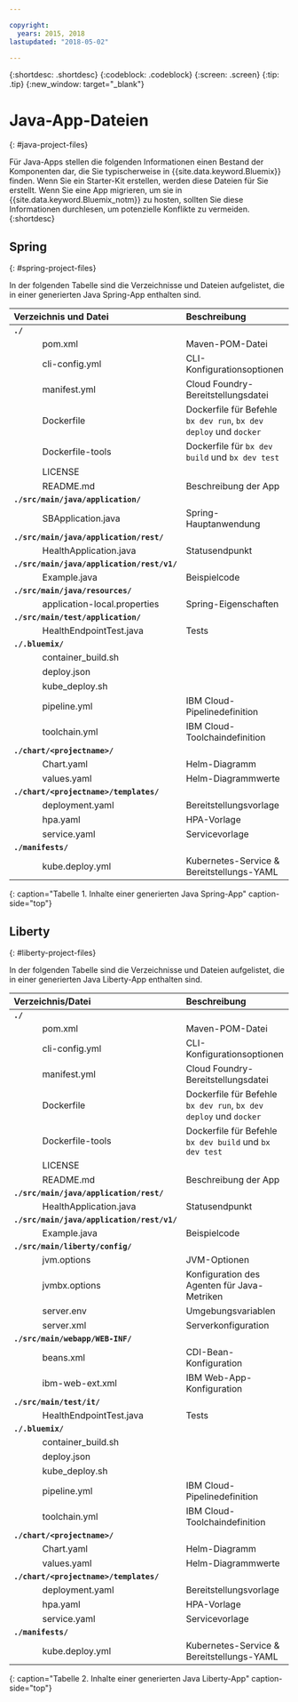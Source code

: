 ```yaml
---

copyright:
  years: 2015, 2018
lastupdated: "2018-05-02"

---
```


{:shortdesc: .shortdesc}
{:codeblock: .codeblock}
{:screen: .screen}
{:tip: .tip}
{:new_window: target="_blank"}

# Java-App-Dateien
{: #java-project-files}

Für Java-Apps stellen die folgenden Informationen einen Bestand der Komponenten dar, die Sie typischerweise in {{site.data.keyword.Bluemix}} finden. Wenn Sie ein Starter-Kit erstellen, werden diese Dateien für Sie erstellt. Wenn Sie eine App migrieren, um sie in {{site.data.keyword.Bluemix_notm}} zu hosten, sollten Sie diese Informationen durchlesen, um potenzielle Konflikte zu vermeiden. 
{:shortdesc}

## Spring
{: #spring-project-files}

In der folgenden Tabelle sind die Verzeichnisse und Dateien aufgelistet, die in einer generierten Java Spring-App enthalten sind.

| Verzeichnis und Datei                                     | Beschreibung                       |
|:------------------------------------------------|:------------------------------------------|
|**`./`**                                             |  |
|&nbsp;&nbsp;&nbsp;&nbsp;&nbsp;&nbsp;&nbsp;&nbsp;&nbsp;&nbsp;&nbsp;&nbsp;pom.xml | Maven-POM-Datei |
|&nbsp;&nbsp;&nbsp;&nbsp;&nbsp;&nbsp;&nbsp;&nbsp;&nbsp;&nbsp;&nbsp;&nbsp;cli-config.yml | CLI-Konfigurationsoptionen |
|&nbsp;&nbsp;&nbsp;&nbsp;&nbsp;&nbsp;&nbsp;&nbsp;&nbsp;&nbsp;&nbsp;&nbsp;manifest.yml | Cloud Foundry-Bereitstellungsdatei |
|&nbsp;&nbsp;&nbsp;&nbsp;&nbsp;&nbsp;&nbsp;&nbsp;&nbsp;&nbsp;&nbsp;&nbsp;Dockerfile | Dockerfile für Befehle `bx dev run`, `bx dev deploy` und `docker` |
|&nbsp;&nbsp;&nbsp;&nbsp;&nbsp;&nbsp;&nbsp;&nbsp;&nbsp;&nbsp;&nbsp;&nbsp;Dockerfile-tools | Dockerfile für `bx dev build` und `bx dev test` |
|&nbsp;&nbsp;&nbsp;&nbsp;&nbsp;&nbsp;&nbsp;&nbsp;&nbsp;&nbsp;&nbsp;&nbsp;LICENSE |  |
|&nbsp;&nbsp;&nbsp;&nbsp;&nbsp;&nbsp;&nbsp;&nbsp;&nbsp;&nbsp;&nbsp;&nbsp;README.md | Beschreibung der App |
|**`./src/main/java/application/`** |  |  |
|&nbsp;&nbsp;&nbsp;&nbsp;&nbsp;&nbsp;&nbsp;&nbsp;&nbsp;&nbsp;&nbsp;&nbsp;SBApplication.java | Spring-Hauptanwendung |
|**`./src/main/java/application/rest/`** | |
|&nbsp;&nbsp;&nbsp;&nbsp;&nbsp;&nbsp;&nbsp;&nbsp;&nbsp;&nbsp;&nbsp;&nbsp;HealthApplication.java | Statusendpunkt |
|**`./src/main/java/application/rest/v1/`** | |
|&nbsp;&nbsp;&nbsp;&nbsp;&nbsp;&nbsp;&nbsp;&nbsp;&nbsp;&nbsp;&nbsp;&nbsp;Example.java | Beispielcode |
|**`./src/main/java/resources/`** | |
|&nbsp;&nbsp;&nbsp;&nbsp;&nbsp;&nbsp;&nbsp;&nbsp;&nbsp;&nbsp;&nbsp;&nbsp;application-local.properties | Spring-Eigenschaften |
|**`./src/main/test/application/`** | |
|&nbsp;&nbsp;&nbsp;&nbsp;&nbsp;&nbsp;&nbsp;&nbsp;&nbsp;&nbsp;&nbsp;&nbsp;HealthEndpointTest.java | Tests |
|**`./.bluemix/`** | |
|&nbsp;&nbsp;&nbsp;&nbsp;&nbsp;&nbsp;&nbsp;&nbsp;&nbsp;&nbsp;&nbsp;&nbsp;container_build.sh | |
|&nbsp;&nbsp;&nbsp;&nbsp;&nbsp;&nbsp;&nbsp;&nbsp;&nbsp;&nbsp;&nbsp;&nbsp;deploy.json | |
|&nbsp;&nbsp;&nbsp;&nbsp;&nbsp;&nbsp;&nbsp;&nbsp;&nbsp;&nbsp;&nbsp;&nbsp;kube_deploy.sh | |
|&nbsp;&nbsp;&nbsp;&nbsp;&nbsp;&nbsp;&nbsp;&nbsp;&nbsp;&nbsp;&nbsp;&nbsp;pipeline.yml | IBM Cloud-Pipelinedefinition |
|&nbsp;&nbsp;&nbsp;&nbsp;&nbsp;&nbsp;&nbsp;&nbsp;&nbsp;&nbsp;&nbsp;&nbsp;toolchain.yml | IBM Cloud-Toolchaindefinition |
|**`./chart/<projectname>/`** | |
|&nbsp;&nbsp;&nbsp;&nbsp;&nbsp;&nbsp;&nbsp;&nbsp;&nbsp;&nbsp;&nbsp;&nbsp;Chart.yaml | Helm-Diagramm |
|&nbsp;&nbsp;&nbsp;&nbsp;&nbsp;&nbsp;&nbsp;&nbsp;&nbsp;&nbsp;&nbsp;&nbsp;values.yaml | Helm-Diagrammwerte |
|**`./chart/<projectname>/templates/`** | |
|&nbsp;&nbsp;&nbsp;&nbsp;&nbsp;&nbsp;&nbsp;&nbsp;&nbsp;&nbsp;&nbsp;&nbsp;deployment.yaml | Bereitstellungsvorlage |
|&nbsp;&nbsp;&nbsp;&nbsp;&nbsp;&nbsp;&nbsp;&nbsp;&nbsp;&nbsp;&nbsp;&nbsp;hpa.yaml | HPA-Vorlage |
|&nbsp;&nbsp;&nbsp;&nbsp;&nbsp;&nbsp;&nbsp;&nbsp;&nbsp;&nbsp;&nbsp;&nbsp;service.yaml | Servicevorlage |
|**`./manifests/`** | |
|&nbsp;&nbsp;&nbsp;&nbsp;&nbsp;&nbsp;&nbsp;&nbsp;&nbsp;&nbsp;&nbsp;&nbsp;kube.deploy.yml | Kubernetes-Service & Bereitstellungs-YAML |
{: caption="Tabelle 1. Inhalte einer generierten Java Spring-App" caption-side="top"}

## Liberty
{: #liberty-project-files}

In der folgenden Tabelle sind die Verzeichnisse und Dateien aufgelistet, die in einer generierten Java Liberty-App enthalten sind.

| Verzeichnis/Datei                                     | Beschreibung                       |
|:------------------------------------------------|:------------------------------------------|
|**`./`**                                             |  |
|&nbsp;&nbsp;&nbsp;&nbsp;&nbsp;&nbsp;&nbsp;&nbsp;&nbsp;&nbsp;&nbsp;&nbsp;pom.xml | Maven-POM-Datei |
|&nbsp;&nbsp;&nbsp;&nbsp;&nbsp;&nbsp;&nbsp;&nbsp;&nbsp;&nbsp;&nbsp;&nbsp;cli-config.yml | CLI-Konfigurationsoptionen |
|&nbsp;&nbsp;&nbsp;&nbsp;&nbsp;&nbsp;&nbsp;&nbsp;&nbsp;&nbsp;&nbsp;&nbsp;manifest.yml | Cloud Foundry-Bereitstellungsdatei |
|&nbsp;&nbsp;&nbsp;&nbsp;&nbsp;&nbsp;&nbsp;&nbsp;&nbsp;&nbsp;&nbsp;&nbsp;Dockerfile | Dockerfile für Befehle `bx dev run`, `bx dev deploy` und `docker` |
|&nbsp;&nbsp;&nbsp;&nbsp;&nbsp;&nbsp;&nbsp;&nbsp;&nbsp;&nbsp;&nbsp;&nbsp;Dockerfile-tools | Dockerfile für Befehle `bx dev build` und `bx dev test` |
|&nbsp;&nbsp;&nbsp;&nbsp;&nbsp;&nbsp;&nbsp;&nbsp;&nbsp;&nbsp;&nbsp;&nbsp;LICENSE |  |
|&nbsp;&nbsp;&nbsp;&nbsp;&nbsp;&nbsp;&nbsp;&nbsp;&nbsp;&nbsp;&nbsp;&nbsp;README.md | Beschreibung der App |
|**`./src/main/java/application/rest/`** | |
|&nbsp;&nbsp;&nbsp;&nbsp;&nbsp;&nbsp;&nbsp;&nbsp;&nbsp;&nbsp;&nbsp;&nbsp;HealthApplication.java | Statusendpunkt |
|**`./src/main/java/application/rest/v1/`** | |
|&nbsp;&nbsp;&nbsp;&nbsp;&nbsp;&nbsp;&nbsp;&nbsp;&nbsp;&nbsp;&nbsp;&nbsp;Example.java | Beispielcode |
|**`./src/main/liberty/config/`** | |
|&nbsp;&nbsp;&nbsp;&nbsp;&nbsp;&nbsp;&nbsp;&nbsp;&nbsp;&nbsp;&nbsp;&nbsp;jvm.options | JVM-Optionen |
|&nbsp;&nbsp;&nbsp;&nbsp;&nbsp;&nbsp;&nbsp;&nbsp;&nbsp;&nbsp;&nbsp;&nbsp;jvmbx.options | Konfiguration des Agenten für Java-Metriken |
|&nbsp;&nbsp;&nbsp;&nbsp;&nbsp;&nbsp;&nbsp;&nbsp;&nbsp;&nbsp;&nbsp;&nbsp;server.env | Umgebungsvariablen |
|&nbsp;&nbsp;&nbsp;&nbsp;&nbsp;&nbsp;&nbsp;&nbsp;&nbsp;&nbsp;&nbsp;&nbsp;server.xml | Serverkonfiguration |
|**`./src/main/webapp/WEB-INF/`** | |
|&nbsp;&nbsp;&nbsp;&nbsp;&nbsp;&nbsp;&nbsp;&nbsp;&nbsp;&nbsp;&nbsp;&nbsp;beans.xml | CDI-Bean-Konfiguration |
|&nbsp;&nbsp;&nbsp;&nbsp;&nbsp;&nbsp;&nbsp;&nbsp;&nbsp;&nbsp;&nbsp;&nbsp;ibm-web-ext.xml | IBM Web-App-Konfiguration |
|**`./src/main/test/it/`** | |
|&nbsp;&nbsp;&nbsp;&nbsp;&nbsp;&nbsp;&nbsp;&nbsp;&nbsp;&nbsp;&nbsp;&nbsp;HealthEndpointTest.java | Tests |
|**`./.bluemix/`** | |
|&nbsp;&nbsp;&nbsp;&nbsp;&nbsp;&nbsp;&nbsp;&nbsp;&nbsp;&nbsp;&nbsp;&nbsp;container_build.sh | |
|&nbsp;&nbsp;&nbsp;&nbsp;&nbsp;&nbsp;&nbsp;&nbsp;&nbsp;&nbsp;&nbsp;&nbsp;deploy.json | |
|&nbsp;&nbsp;&nbsp;&nbsp;&nbsp;&nbsp;&nbsp;&nbsp;&nbsp;&nbsp;&nbsp;&nbsp;kube_deploy.sh | |
|&nbsp;&nbsp;&nbsp;&nbsp;&nbsp;&nbsp;&nbsp;&nbsp;&nbsp;&nbsp;&nbsp;&nbsp;pipeline.yml | IBM Cloud-Pipelinedefinition |
|&nbsp;&nbsp;&nbsp;&nbsp;&nbsp;&nbsp;&nbsp;&nbsp;&nbsp;&nbsp;&nbsp;&nbsp;toolchain.yml | IBM Cloud-Toolchaindefinition |
|**`./chart/<projectname>/`** | |
|&nbsp;&nbsp;&nbsp;&nbsp;&nbsp;&nbsp;&nbsp;&nbsp;&nbsp;&nbsp;&nbsp;&nbsp;Chart.yaml | Helm-Diagramm |
|&nbsp;&nbsp;&nbsp;&nbsp;&nbsp;&nbsp;&nbsp;&nbsp;&nbsp;&nbsp;&nbsp;&nbsp;values.yaml | Helm-Diagrammwerte |
|**`./chart/<projectname>/templates/`** | |
|&nbsp;&nbsp;&nbsp;&nbsp;&nbsp;&nbsp;&nbsp;&nbsp;&nbsp;&nbsp;&nbsp;&nbsp;deployment.yaml | Bereitstellungsvorlage |
|&nbsp;&nbsp;&nbsp;&nbsp;&nbsp;&nbsp;&nbsp;&nbsp;&nbsp;&nbsp;&nbsp;&nbsp;hpa.yaml | HPA-Vorlage |
|&nbsp;&nbsp;&nbsp;&nbsp;&nbsp;&nbsp;&nbsp;&nbsp;&nbsp;&nbsp;&nbsp;&nbsp;service.yaml | Servicevorlage |
|**`./manifests/`** | |
|&nbsp;&nbsp;&nbsp;&nbsp;&nbsp;&nbsp;&nbsp;&nbsp;&nbsp;&nbsp;&nbsp;&nbsp;kube.deploy.yml | Kubernetes-Service & Bereitstellungs-YAML |
{: caption="Tabelle 2. Inhalte einer generierten Java Liberty-App" caption-side="top"}

